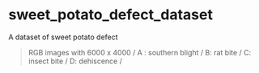 # sweet_potato_defect_dataset
A dataset of sweet potato defect  

> RGB images with 6000 x 4000 /
A : southern blight /
B: rat bite /
C: insect bite /
D: dehiscence / 
